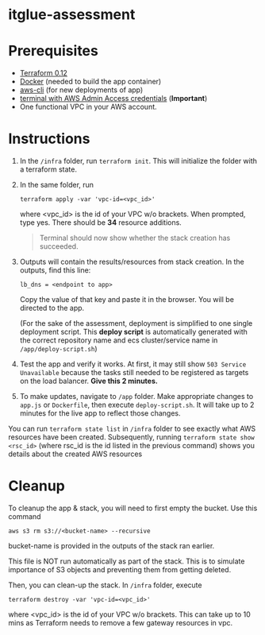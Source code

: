# itglue-assessment

# Prerequisites

* [Terraform 0.12](https://www.terraform.io/downloads.html)
* [Docker](https://docs.docker.com/install/linux/docker-ce/ubuntu/) (needed to build the app container)
* [aws-cli](https://aws.amazon.com/cli/) (for new deployments of app)
* [terminal with AWS Admin Access credentials](https://docs.aws.amazon.com/cli/latest/userguide/cli-chap-configure.html) (**Important**)
* One functional VPC in your AWS account. 

# Instructions

1. In the `/infra` folder, run `terraform init`. This will initialize the folder with a terraform state.
2. In the same folder, run 
    ```
    terraform apply -var 'vpc-id=<vpc_id>'
    ```
    where <vpc_id> is the id of your VPC w/o brackets. When prompted, type yes. There should be **34** resource additions.
    > Terminal should now show whether the stack creation has succeeded.
3. Outputs will contain the results/resources from stack creation. In the outputs, find this line:
    ```
    lb_dns = <endpoint to app>
    ```
    Copy the value of that key and paste it in the browser. You will be directed to the app.

    (For the sake of the assessment, deployment is simplified to one single deployment script. This **deploy script** is automatically generated with the correct repository name and ecs cluster/service name in `/app/deploy-script.sh`)
4. Test the app and verify it works. At first, it may still show `503 Service Unavailable` because the tasks still needed to be registered as targets on the load balancer. **Give this 2 minutes.**
5. To make updates, navigate to `/app` folder. Make appropriate changes to `app.js` or `Dockerfile`, then execute `deploy-script.sh`. It will take up to 2 minutes for the live app to reflect those changes.

You can run `terraform state list` in `/infra` folder to see exactly what AWS resources have been created. Subsequently, running `terraform state show <rsc_id>` (where rsc_id is the id listed in the previous command) shows you details about the created AWS resources

# Cleanup

To cleanup the app & stack, you will need to first empty the bucket. Use this command
```
aws s3 rm s3://<bucket-name> --recursive
```

bucket-name is provided in the outputs of the stack ran earlier.

This file is NOT run automatically as part of the stack. This is to simulate importance of S3 objects and preventing them from getting deleted.

Then, you can clean-up the stack. In `/infra` folder, execute 
```
terraform destroy -var 'vpc-id=<vpc_id>'
```
where <vpc_id> is the id of your VPC w/o brackets. This can take up to 10 mins as Terraform needs to remove a few gateway resources in vpc.  